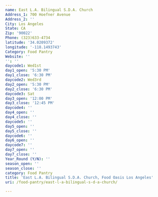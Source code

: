 ```yaml
---
name: East L.A. Bilingual S.D.A. Church
Address_1: 700 Hoefner Avenue
Address_2: ''
City: Los Angeles
State: CA
Zip: '90022'
Phone: (323)633-4734
latitude: '34.0209372'
longitude: '-118.1493743'
Category: Food Pantry
Website: ''
'': ''
daycode1: Wed1st
day1_open: '5:30 PM'
day1_close: '6:30 PM'
daycode2: Wed3rd
day2_open: '5:30 PM'
day2_close: '6:30 PM'
daycode3: Sat
day3_open: '12:00 PM'
day3_close: '12:45 PM'
daycode4: ''
day4_open: ''
day4_close: ''
daycode5: ''
day5_open: ''
day5_close: ''
daycode6: ''
day6_open: ''
daycode7: ''
day7_open: ''
day7_close: ''
Year_Round (Y/N): ''
season_open: ''
season_close: ''
category: Food Pantry
title: 'East L.A. Bilingual S.D.A. Church, Food Oasis Los Angeles'
uri: /food-pantry/east-l-a-bilingual-s-d-a-church/

---
```

